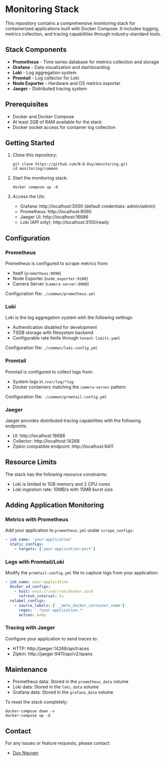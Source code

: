 # Monitoring Stack

This repository contains a comprehensive monitoring stack for containerized applications built with Docker Compose. It includes logging, metrics collection, and tracing capabilities through industry-standard tools.

## Stack Components

- **Prometheus** - Time series database for metrics collection and storage
- **Grafana** - Data visualization and dashboarding
- **Loki** - Log aggregation system
- **Promtail** - Log collector for Loki
- **Node Exporter** - Hardware and OS metrics exporter
- **Jaeger** - Distributed tracing system

## Prerequisites

- Docker and Docker Compose
- At least 2GB of RAM available for the stack
- Docker socket access for container log collection

## Getting Started

1. Clone this repository:
   ```
   git clone https://github.com/N-D-Duy/monitoring.git
   cd monitoring/common
   ```

2. Start the monitoring stack:
   ```
   docker compose up -d
   ```

3. Access the UIs:
   - Grafana: http://localhost:3000 (default credentials: admin/admin)
   - Prometheus: http://localhost:9090
   - Jaeger UI: http://localhost:16686
   - Loki (API only): http://localhost:3100/ready

## Configuration

### Prometheus

Prometheus is configured to scrape metrics from:
- Itself (`prometheus:9090`)
- Node Exporter (`node_exporter:9100`)
- Camera Server (`camera-server:8000`)

Configuration file: `./common/prometheus.yml`

### Loki

Loki is the log aggregation system with the following settings:
- Authentication disabled for development
- TSDB storage with filesystem backend
- Configurable rate limits through `tenant-limits.yaml`

Configuration file: `./common/loki-config.yml`

### Promtail

Promtail is configured to collect logs from:
- System logs in `/var/log/*log`
- Docker containers matching the `camera-server` pattern

Configuration file: `./common/promtail-config.yml`

### Jaeger

Jaeger provides distributed tracing capabilities with the following endpoints:
- UI: http://localhost:16686
- Collector: http://localhost:14268
- Zipkin compatible endpoint: http://localhost:9411

## Resource Limits

The stack has the following resource constraints:
- Loki is limited to 1GB memory and 2 CPU cores
- Loki ingestion rate: 10MB/s with 15MB burst size

## Adding Application Monitoring

### Metrics with Prometheus

Add your application to `prometheus.yml` under `scrape_configs`:

```yaml
- job_name: 'your-application'
  static_configs:
    - targets: ['your-application:port']
```

### Logs with Promtail/Loki

Modify the `promtail-config.yml` file to capture logs from your application:

```yaml
- job_name: your-application
  docker_sd_configs:
    - host: unix:///var/run/docker.sock
      refresh_interval: 5s
  relabel_configs:
    - source_labels: ['__meta_docker_container_name']
      regex: '.*your-application.*'
      action: keep
```

### Tracing with Jaeger

Configure your application to send traces to:
- HTTP: http://jaeger:14268/api/traces
- Zipkin: http://jaeger:9411/api/v2/spans

## Maintenance

- Prometheus data: Stored in the `prometheus_data` volume
- Loki data: Stored in the `loki_data` volume
- Grafana data: Stored in the `grafana_data` volume

To reset the stack completely:
```
docker-compose down -v
docker-compose up -d
```
## Contact
For any issues or feature requests, please contact:
- [Duy Nguyen](mailto:nguyenducduypc160903@gmail.com)
